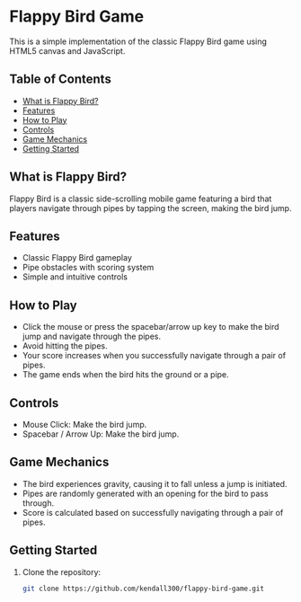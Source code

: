 # Flappy Bird Game

This is a simple implementation of the classic Flappy Bird game using HTML5 canvas and JavaScript.

## Table of Contents
- [What is Flappy Bird?](#What-is-flappy-bird?)
- [Features](#features)
- [How to Play](#how-to-play)
- [Controls](#controls)
- [Game Mechanics](#game-mechanics)
- [Getting Started](#getting-started)

## What is Flappy Bird?
Flappy Bird is a classic side-scrolling mobile game featuring a bird that players navigate through pipes by tapping the screen, making the bird jump.


## Features
- Classic Flappy Bird gameplay
- Pipe obstacles with scoring system
- Simple and intuitive controls


## How to Play
- Click the mouse or press the spacebar/arrow up key to make the bird jump and navigate through the pipes.
- Avoid hitting the pipes.
- Your score increases when you successfully navigate through a pair of pipes.
- The game ends when the bird hits the ground or a pipe.


## Controls
- Mouse Click: Make the bird jump.
- Spacebar / Arrow Up: Make the bird jump.


## Game Mechanics
- The bird experiences gravity, causing it to fall unless a jump is initiated.
- Pipes are randomly generated with an opening for the bird to pass through.
- Score is calculated based on successfully navigating through a pair of pipes.



## Getting Started
1. Clone the repository:
   ```bash
   git clone https://github.com/kendall300/flappy-bird-game.git